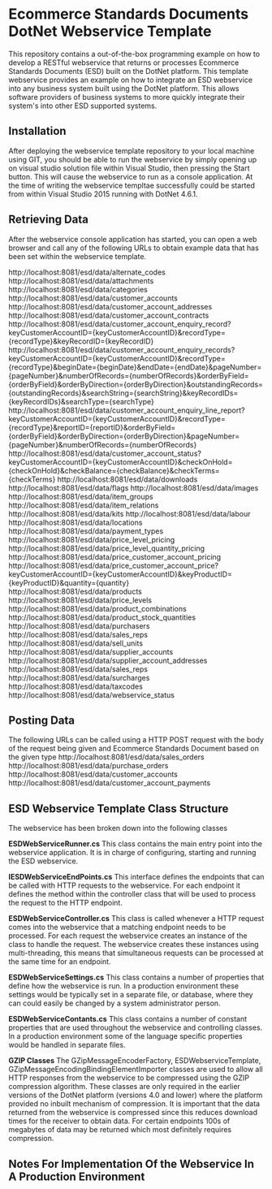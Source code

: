 # Ecommerce Standards Documents DotNet Webservice Template
This repository contains a out-of-the-box programming example on how to develop a RESTful webservice that returns or processes Ecommerce Standards Documents (ESD) built on the DotNet platform.
This template webservice provides an example on how to integrate an ESD webservice into any business system built using the DotNet platform. This allows software providers of business systems to more quickly integrate their system's into other ESD supported systems.

## Installation
After deploying the webservice template repository to your local machine using GIT, you should be able to run the webservice by simply opening up on visual studio solution file within Visual Studio, then pressing the Start button. This will cause the webservice to run as a console application. At the time of writing the webservice templtae successfully could be started from within Visual Studio 2015 running with DotNet 4.6.1.

## Retrieving Data
After the webservice console application has started, you can open a web browser and call any of the following URLs to obtain example data that has been set within the webservice template.

http://localhost:8081/esd/data/alternate_codes
http://localhost:8081/esd/data/attachments
http://localhost:8081/esd/data/categories
http://localhost:8081/esd/data/customer_accounts
http://localhost:8081/esd/data/customer_account_addresses
http://localhost:8081/esd/data/customer_account_contracts
http://localhost:8081/esd/data/customer_account_enquiry_record?keyCustomerAccountID={keyCustomerAccountID}&recordType={recordType}&keyRecordID={keyRecordID}
http://localhost:8081/esd/data/customer_account_enquiry_records?keyCustomerAccountID={keyCustomerAccountID}&recordType={recordType}&beginDate={beginDate}&endDate={endDate}&pageNumber={pageNumber}&numberOfRecords={numberOfRecords}&orderByField={orderByField}&orderByDirection={orderByDirection}&outstandingRecords={outstandingRecords}&searchString={searchString}&keyRecordIDs={keyRecordIDs}&searchType={searchType}
http://localhost:8081/esd/data/customer_account_enquiry_line_report?keyCustomerAccountID={keyCustomerAccountID}&recordType={recordType}&reportID={reportID}&orderByField={orderByField}&orderByDirection={orderByDirection}&pageNumber={pageNumber}&numberOfRecords={numberOfRecords}
http://localhost:8081/esd/data/customer_account_status?keyCustomerAccountID={keyCustomerAccountID}&checkOnHold={checkOnHold}&checkBalance={checkBalance}&checkTerms={checkTerms}
http://localhost:8081/esd/data/downloads
http://localhost:8081/esd/data/flags
http://localhost:8081/esd/data/images
http://localhost:8081/esd/data/item_groups
http://localhost:8081/esd/data/item_relations
http://localhost:8081/esd/data/kits
http://localhost:8081/esd/data/labour
http://localhost:8081/esd/data/locations
http://localhost:8081/esd/data/payment_types
http://localhost:8081/esd/data/price_level_pricing
http://localhost:8081/esd/data/price_level_quantity_pricing
http://localhost:8081/esd/data/price_customer_account_pricing
http://localhost:8081/esd/data/price_customer_account_price?keyCustomerAccountID={keyCustomerAccountID}&keyProductID={keyProductID}&quantity={quantity}
http://localhost:8081/esd/data/products
http://localhost:8081/esd/data/price_levels
http://localhost:8081/esd/data/product_combinations
http://localhost:8081/esd/data/product_stock_quantities
http://localhost:8081/esd/data/purchasers
http://localhost:8081/esd/data/sales_reps
http://localhost:8081/esd/data/sell_units
http://localhost:8081/esd/data/supplier_accounts
http://localhost:8081/esd/data/supplier_account_addresses
http://localhost:8081/esd/data/sales_reps
http://localhost:8081/esd/data/surcharges
http://localhost:8081/esd/data/taxcodes
http://localhost:8081/esd/data/webservice_status

## Posting Data
The following URLs can be called using a HTTP POST request with the body of the request being given and Ecommerce Standards Document based on the given type
http://localhost:8081/esd/data/sales_orders
http://localhost:8081/esd/data/purchase_orders
http://localhost:8081/esd/data/customer_accounts
http://localhost:8081/esd/data/customer_account_payments

## ESD Webservice Template Class Structure
The webservice has been broken down into the following classes

**ESDWebServiceRunner.cs**
This class contains the main entry point into the webservice application. It is in charge of configuring, starting and running the ESD webservice.

**IESDWebServiceEndPoints.cs**
This interface defines the endpoints that can be called with HTTP requests to the webservice. For each endpoint it defines the method within the controller class that will be used to process the request to the HTTP endpoint. 

**ESDWebServiceController.cs**
This class is called whenever a HTTP request comes into the webservice that a matching endpoint needs to be processed. For each request the webservice creates an instance of the class to handle the request. The webservice creates these instances using multi-threading, this means that simultaneous requests can be processed at the same time for an endpoint.

**ESDWebServiceSettings.cs**
This class contains a number of properties that define how the webservice is run. In a production environment these settings would be typically set in a separate file, or database, where they can could easily be changed by a system administrator person.

**ESDWebServiceContants.cs**
This class contains a number of constant properties that are used throughout the webservice and controlling classes. In a production environment some of the language specific properties would be handled in separate files.

**GZIP Classes**
The GZipMessageEncoderFactory, ESDWebserviceTemplate, GZipMessageEncodingBindingElementImporter classes are used to allow all HTTP responses from the webservice to be compressed using the GZIP compression algorithm. These classes are only required in the earlier versions of the DotNet platform (versions 4.0 and lower) where the platform provided no inbuilt mechanism of compression. It is important that the data returned from the webservice is compressed since this reduces download times for the receiver to obtain data. For certain endpoints 100s of megabytes of data may be returned which most definitely requires compression.

## Notes For Implementation Of the Webservice In A Production Environment

